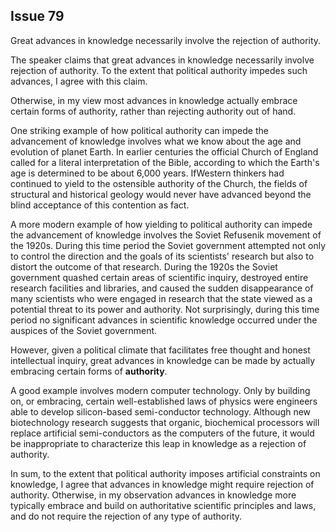 
Issue 79
---------------------------

Great advances in knowledge necessarily involve the rejection of authority.

The speaker claims that great advances in knowledge necessarily involve rejection of
authority. To the extent that political authority impedes such advances, I agree with this claim.

Otherwise, in my view most advances in knowledge actually embrace certain forms of authority,
rather than rejecting authority out of hand.

One striking example of how political authority can impede the advancement of knowledge
involves what we know about the age and evolution of planet Earth. In earlier centuries the
official Church of England called for a literal interpretation of the Bible, according to which the
Earth's age is determined to be about 6,000 years. IfWestern thinkers had continued to yield to
the ostensible authority of the Church, the fields of structural and historical geology would
never have advanced beyond the blind acceptance of this contention as fact.

A more modern example of how yielding to political authority can impede the advancement
of knowledge involves the Soviet Refusenik movement of the 1920s. During this time period
the Soviet government attempted not only to control the direction and the goals of its scientists'
research but also to distort the outcome of that research. During the 1920s the Soviet
government quashed certain areas of scientific inquiry, destroyed entire research facilities and
libraries, and caused the sudden disappearance of many scientists who were engaged in
research that the state viewed as a potential threat to its power and authority. Not surprisingly,
during this time period no significant advances in scientific knowledge occurred under the
auspices of the Soviet government.

However, given a political climate that facilitates free thought and honest intellectual inquiry,
great advances in knowledge can be made by actually embracing certain forms of **authority**.

A good example involves modern computer technology. Only by building on, or embracing,
certain well-established laws of physics were engineers able to develop silicon-based
semi-conductor technology. Although new biotechnology research suggests that organic,
biochemical processors will replace artificial semi-conductors as the computers of the future, it
would be inappropriate to characterize this leap in knowledge as a rejection of authority.

In sum, to the extent that political authority imposes artificial constraints on knowledge, I
agree that advances in knowledge might require rejection of authority. Otherwise, in my
observation advances in knowledge more typically embrace and build on authoritative
scientific principles and laws, and do not require the rejection of any type of authority.


